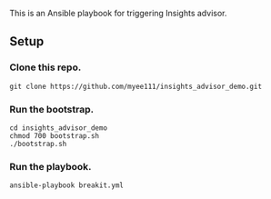 This is an Ansible playbook for triggering Insights advisor.

## Setup
### Clone this repo.

```
git clone https://github.com/myee111/insights_advisor_demo.git
```
### Run the bootstrap.

```
cd insights_advisor_demo
chmod 700 bootstrap.sh
./bootstrap.sh
```

### Run the playbook.

```
ansible-playbook breakit.yml
```